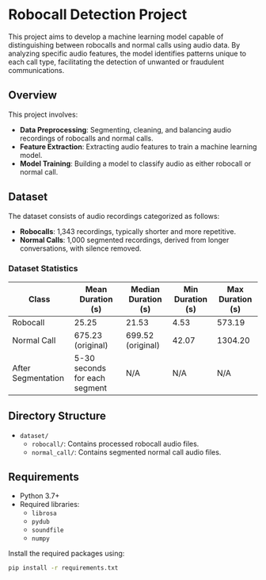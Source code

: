 # Robocall Detection Project

This project aims to develop a machine learning model capable of distinguishing between robocalls and normal calls using audio data. By analyzing specific audio features, the model identifies patterns unique to each call type, facilitating the detection of unwanted or fraudulent communications.


## Overview

This project involves:
- **Data Preprocessing**: Segmenting, cleaning, and balancing audio recordings of robocalls and normal calls.
- **Feature Extraction**: Extracting audio features to train a machine learning model.
- **Model Training**: Building a model to classify audio as either robocall or normal call.

## Dataset

The dataset consists of audio recordings categorized as follows:
- **Robocalls**: 1,343 recordings, typically shorter and more repetitive.
- **Normal Calls**: 1,000 segmented recordings, derived from longer conversations, with silence removed.

### Dataset Statistics

| Class       | Mean Duration (s) | Median Duration (s) | Min Duration (s) | Max Duration (s) |
|-------------|--------------------|----------------------|-------------------|-------------------|
| Robocall    | 25.25             | 21.53               | 4.53             | 573.19           |
| Normal Call | 675.23 (original) | 699.52 (original)   | 42.07            | 1304.20          |
| After Segmentation | 5-30 seconds for each segment | N/A | N/A | N/A |

## Directory Structure
- `dataset/`
  - `robocall/`: Contains processed robocall audio files.
  - `normal_call/`: Contains segmented normal call audio files.
 
## Requirements

- Python 3.7+
- Required libraries:
  - `librosa`
  - `pydub`
  - `soundfile`
  - `numpy`

Install the required packages using:
```bash
pip install -r requirements.txt




